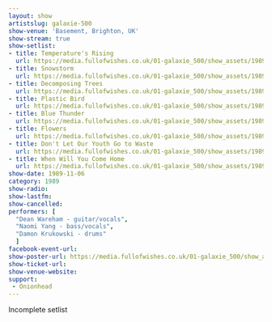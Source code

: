 ```yaml
---
layout: show
artistslug: galaxie-500
show-venue: 'Basement, Brighton, UK'
show-stream: true
show-setlist: 
- title: Temperature's Rising
  url: https://media.fullofwishes.co.uk/01-galaxie_500/show_assets/1989-11-06/01-galaxie-500-temperatures-rising.mp3
- title: Snowstorm
  url: https://media.fullofwishes.co.uk/01-galaxie_500/show_assets/1989-11-06/02-galaxie-500-snowstorm.mp3
- title: Decomposing Trees
  url: https://media.fullofwishes.co.uk/01-galaxie_500/show_assets/1989-11-06/03-galaxie-500-decomposing-trees.mp3
- title: Plastic Bird
  url: https://media.fullofwishes.co.uk/01-galaxie_500/show_assets/1989-11-06/04-galaxie-500-plastic-bird.mp3
- title: Blue Thunder
  url: https://media.fullofwishes.co.uk/01-galaxie_500/show_assets/1989-11-06/05-galaxie-500-blue-thunder.mp3
- title: Flowers
  url: https://media.fullofwishes.co.uk/01-galaxie_500/show_assets/1989-11-06/06-galaxie-500-flowers.mp3
- title: Don't Let Our Youth Go to Waste
  url: https://media.fullofwishes.co.uk/01-galaxie_500/show_assets/1989-11-06/07-galaxie-500-dont-let-our-youth-go-to-waste.mp3
- title: When Will You Come Home
  url: https://media.fullofwishes.co.uk/01-galaxie_500/show_assets/1989-11-06/08-galaxie-500-when-will-you-come-home.mp3  
show-date: 1989-11-06
category: 1989
show-radio: 
show-lastfm: 
show-cancelled: 
performers: [
  "Dean Wareham - guitar/vocals",
  "Naomi Yang - bass/vocals",
  "Damon Krukowski - drums"
  ]
facebook-event-url: 
show-poster-url: https://media.fullofwishes.co.uk/01-galaxie_500/show_assets/1989-11-06/1989-11-06-galaxie-500-brighton-flyer.jpg
show-ticket-url: 
show-venue-website: 
support:
 - Onionhead
---
```

Incomplete setlist
